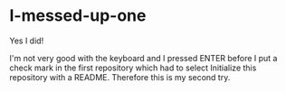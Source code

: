 # I-messed-up-one

 Yes I did!
 
 I'm not very good with the keyboard and I pressed ENTER before I put a check mark in the first repository which had to select  Initialize this repository with a README.
 Therefore this is my second try.
